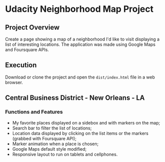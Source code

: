Udacity Neighborhood Map Project
===============================
## Project Overview
Create a page showing a map of a neighborhood I'd like to visit displaying a list of interesting locations. 
The application was made using Google Maps and Foursquare APIs.

## Execution
Download or clone the project and open the `dist/index.html` file in a web browser.

## Central Business District - New Orleans - LA

### Functions and Features
- My favorite places displayed on a sidebox and with markers on the map;
- Search bar to filter the list of locations;
- Location data displayed by clicking on the list items or the markers (grabbed with Foursquare API);
- Marker animation when a place is chosen;
- Google Maps default style modified;
- Responsive layout to run on tablets and cellphones.


